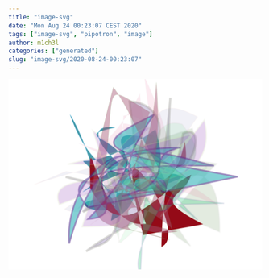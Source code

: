 ```yaml
---
title: "image-svg"
date: "Mon Aug 24 00:23:07 CEST 2020"
tags: ["image-svg", "pipotron", "image"]
author: m1ch3l
categories: ["generated"]
slug: "image-svg/2020-08-24-00:23:07"
---
```


![](image.svg)

